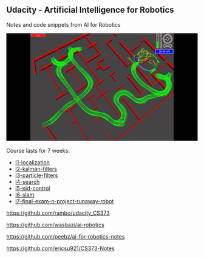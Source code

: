 ## Udacity - Artificial Intelligence for Robotics

Notes and code snippets from AI for Robotics

![A star algorithm](images/a-star-in-action.jpg)

Course lasts for 7 weeks:

- [l1-localization](l1-localization)
- [l2-kalman-filters](l2-kalman-filters)
- [l3-particle-filters](l3-particle-filters)
- [l4-search](l4-search)
- [l5-pid-control](l5-pid-control)
- [l6-slam](l6-slam)
- [l7-final-exam-n-project-runaway-robot](l7-final-exam-n-project-runaway-robot)





https://github.com/rambo/udacity_CS373

https://github.com/wasbazi/ai-robotics

https://github.com/peebz/ai-for-robotics-notes

https://github.com/ericsu921/CS373-Notes







